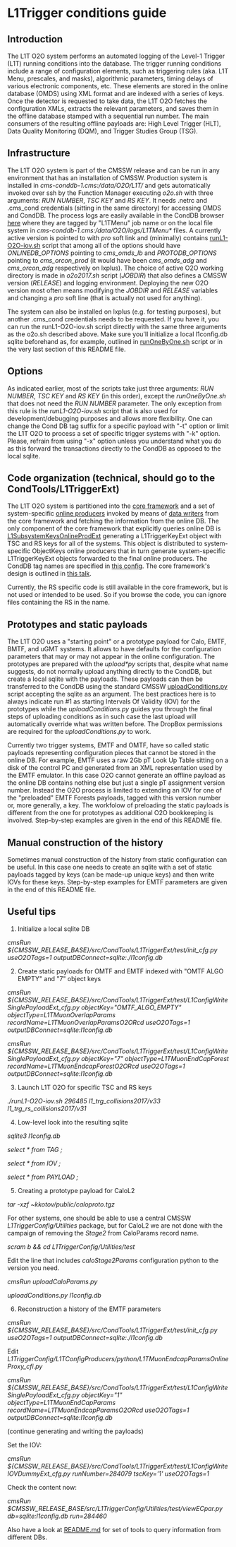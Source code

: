 # L1Trigger conditions guide 

## Introduction

The L1T O2O system performs an automated logging of the Level-1 Trigger (L1T) running conditions into the database.
The trigger running conditions include a range of configuration elements, such as triggering rules (aka. L1T Menu,
prescales, and masks), algorithmic parameters, timing delays of various electronic components, etc. These elements
are stored in the online database (OMDS) using XML format and are indexed with a series of keys. Once the detector
is requested to take data, the L1T O2O fetches the configuration XMLs, extracts the relevant parameters, and saves
them in the offline database stamped with a sequential run number. The main consumers of the resulting offline
payloads are: High Level Trigger (HLT), Data Quality Monitoring (DQM), and Trigger Studies Group (TSG).

## Infrastructure

The L1T O2O system is part of the CMSSW release and can be run in any environment that has an installation of CMSSW.
Production system is installed in _cms-conddb-1.cms:/data/O2O/L1T/_ and gets automatically invoked over ssh by the
Function Manager executing _o2o.sh_ with three arguments: _RUN NUMBER_, _TSC KEY_ and _RS KEY_. It needs .netrc and
.cms\_cond credentials (sitting in the same directory) for accessing OMDS and CondDB. The process logs are easily
available in the CondDB browser [here](https://cms-conddb.cern.ch/cmsDbBrowser/logs/O2O_logs/Prod/) where they are
tagged by "L1TMenu" job name or on the local file system in _cms-conddb-1.cms:/data/O2O/logs/L1TMenu*_ files.
A currently active version is pointed to with _pro_ soft link and (minimally) contains
[runL1-O2O-iov.sh](https://github.com/cms-sw/cmssw/blob/master/CondTools/L1TriggerExt/scripts/runL1-O2O-iov.sh)
script that among all of the options should have *ONLINEDB_OPTIONS* pointing to *cms_omds_lb* and
*PROTODB_OPTIONS* pointing to *cms_orcon_prod* (it would have been *cms_omds_adg* and *cms_orcon_adg* respectively
on lxplus). The choice of active O2O working directory is made in _o2o2017.sh_ script (_JOBDIR_) that also defines
a CMSSW version (_RELEASE_) and logging environment. Deploying the new O2O version most often means modifying the
_JOBDIR_ and _RELEASE_ variables and changing a _pro_ soft line (that is actually not used for anything).

The system can also be installed on lxplus (e.g. for testing purposes), but another .cms\_cond credentials needs to
be requested. If you have it, you can run the runL1-O2O-iov.sh script directly with the same three arguments as the
o2o.sh described above. Make sure you'll initialize a local l1config.db sqlite beforehand as, for example, outlined
in [runOneByOne.sh](https://github.com/cms-sw/cmssw/blob/master/L1TriggerConfig/Utilities/test/runOneByOne.sh#L31-L37)
script or in the very last section of this README file.

## Options

As indicated earlier, most of the scripts take just three arguments: _RUN NUMBER_, _TSC KEY_ and _RS KEY_ (in this
order), except the _runOneByOne.sh_ that does not need the _RUN NUMBER_ parameter. The only exception from this rule
is the _runL1-O2O-iov.sh_ script that is also used for development/debugging purposes and allows more flexibility.
One can change the Cond DB tag suffix for a specific payload with "-t" option or limit the L1T O2O to process a
set of specific trigger systems with "-k" option. Please, refrain from using "-x" option unless you understand what
you do as this forward the transactions directly to the CondDB as opposed to the local sqlite.

## Code organization (technical, should go to the CondTools/L1TriggerExt)

The L1T O2O system is partitioned into the [core framework](https://github.com/cms-sw/cmssw/blob/master/CondTools/L1TriggerExt)
and a set of system-specific [online producers](https://github.com/cms-sw/cmssw/blob/master/L1TriggerConfig/L1TConfigProducers)
invoked by means of [data writers](https://github.com/cms-sw/cmssw/blob/master/CondTools/L1TriggerExt/src/DataWriterExt.cc)
from the core framework and fetching the information from the online DB. The only component of the core framework that
explicitly queries online DB is
[L1SubsystemKeysOnlineProdExt](https://github.com/cms-sw/cmssw/blob/master/CondTools/L1TriggerExt/plugins/L1SubsystemKeysOnlineProdExt.cc)
generating a L1TriggerKeyExt object with TSC and RS keys for all of the systems. This object is distributed to
system-specific ObjectKeys online producers that in turn generate system-specific L1TriggerKeyExt objects forwarded
to the final online producers. The CondDB tag names are specified in
[this config](https://github.com/cms-sw/cmssw/blob/master/CondTools/L1TriggerExt/python/L1SubsystemParamsExt_cfi.py).
The core framework's design is outlined in [this talk](http://kkotov.github.io/l1o2o/talks/2016.04.19).

Currently, the RS specific code is still available in the core framework, but is not used or intended to be used. So
if you browse the code, you can ignore files containing the RS in the name.

## Prototypes and static payloads

The L1T O2O uses a "starting point" or a prototype payload for Calo, EMTF, BMTF, and uGMT systems. It allows to have
defaults for the configuration parameters that may or may not appear in the online configuration. The prototypes are
prepared with the _upload*py_ scripts that, despite what name suggests, do not normally upload anything directly to
the CondDB, but create a local sqlite with the payloads. These payloads can then be transferred to the CondDB using
the standard CMSSW [uploadConditions.py](https://twiki.cern.ch/twiki/bin/view/CMS/ConditionUploader) script accepting
the sqlite as an argument. The best practices here is to always indicate run #1 as starting Intervals Of Validity (IOV)
for the prototypes while the _uploadConditions.py_ guides you through the final steps of uploading conditions as in
such case the last upload will automatically override what was written before. The DropBox permissions are required
for the _uploadConditions.py_ to work.

Currently two trigger systems, EMTF and OMTF, have so called static payloads representing configuration pieces that
cannot be stored in the online DB. For example, EMTF uses a raw 2Gb pT Look Up Table sitting on a disk of the control
PC and generated from an XML representation used by the EMTF emulator. In this case O2O cannot generate an offline
payload as the online DB contains nothing else but just a single pT assignment version number. Instead the O2O process
is limited to extending an IOV for one of the "preloaded" EMTF Forests payloads, tagged with this version number or,
more generally, a key. The workfolow of preloading the static payloads is different from the one for prototypes as
additional O2O bookkeeping is involved. Step-by-step examples are given in the end of this README file.

## Manual construction of the history

Sometimes manual construction of the history from static configuration can be useful. In this case one needs to create
an sqlite with a set of static payloads tagged by keys (can be made-up unique keys) and then write IOVs for these keys.
Step-by-step examples for EMTF parameters are given in the end of this README file.

## Useful tips 

1. Initialize a local sqlite DB

*cmsRun ${CMSSW_RELEASE_BASE}/src/CondTools/L1TriggerExt/test/init_cfg.py useO2OTags=1 outputDBConnect=sqlite:./l1config.db*

2. Create static payloads for OMTF and EMTF indexed with "OMTF ALGO EMPTY" and "7" object keys

*cmsRun ${CMSSW_RELEASE_BASE}/src/CondTools/L1TriggerExt/test/L1ConfigWriteSinglePayloadExt_cfg.py objectKey="OMTF_ALGO_EMPTY" objectType=L1TMuonOverlapParams recordName=L1TMuonOverlapParamsO2ORcd useO2OTags=1 outputDBConnect=sqlite:l1config.db*

*cmsRun ${CMSSW_RELEASE_BASE}/src/CondTools/L1TriggerExt/test/L1ConfigWriteSinglePayloadExt_cfg.py objectKey="7" objectType=L1TMuonEndCapForest recordName=L1TMuonEndcapForestO2ORcd useO2OTags=1 outputDBConnect=sqlite:l1config.db*

3. Launch L1T O2O for specific TSC and RS keys

*./runL1-O2O-iov.sh 296485 l1_trg_collisions2017/v33 l1_trg_rs_collisions2017/v31*

4. Low-level look into the resulting sqlite

*sqlite3 l1config.db*

*select * from TAG ;*

*select * from IOV ;*

*select * from PAYLOAD ;*

5. Creating a prototype payload for CaloL2

*tar -xzf ~kkotov/public/caloproto.tgz*

For other systems, one should be able to use a central CMSSW _L1TriggerConfig/Utilities_ package, but for CaloL2 we
are not done with the campaign of removing the *Stage2* from CaloParams record name.

*scram b && cd L1TriggerConfig/Utilities/test*

Edit the line that includes *caloStage2Params* configuration python to the version you need.

*cmsRun uploadCaloParams.py*

*uploadConditions.py l1config.db*

6. Reconstruction a history of the EMTF parameters

*cmsRun ${CMSSW_RELEASE_BASE}/src/CondTools/L1TriggerExt/test/init_cfg.py useO2OTags=1 outputDBConnect=sqlite:./l1config.db*

Edit *L1TriggerConfig/L1TConfigProducers/python/L1TMuonEndcapParamsOnlineProxy_cfi.py*

*cmsRun ${CMSSW_RELEASE_BASE}/src/CondTools/L1TriggerExt/test/L1ConfigWriteSinglePayloadExt_cfg.py objectKey="1" objectType=L1TMuonEndCapParams recordName=L1TMuonEndcapParamsO2ORcd useO2OTags=1 outputDBConnect=sqlite:l1config.db*

(continue generating and writing the payloads)

Set the IOV:

*cmsRun ${CMSSW_RELEASE_BASE}/src/CondTools/L1TriggerExt/test/L1ConfigWriteIOVDummyExt_cfg.py runNumber=284079 tscKey='1' useO2OTags=1*

Check the content now:

*cmsRun $CMSSW_RELEASE_BASE/src/L1TriggerConfig/Utilities/test/viewECpar.py db=sqlite:l1config.db run=284460*

Also have a look at [README.md](https://github.com/cms-sw/cmssw/tree/master/L1TriggerConfig/Utilities/test) for set of
tools to query information from different DBs.
